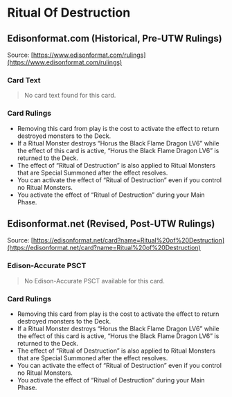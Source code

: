 # Ritual Of Destruction

## Edisonformat.com (Historical, Pre-UTW Rulings)

Source: [https://www.edisonformat.com/rulings](https://www.edisonformat.com/rulings)

### Card Text

> No card text found for this card.

### Card Rulings

*   Removing this card from play is the cost to activate the effect to return destroyed monsters to the Deck.
*   If a Ritual Monster destroys “Horus the Black Flame Dragon LV6” while the effect of this card is active, “Horus the Black Flame Dragon LV6” is returned to the Deck.
*   The effect of “Ritual of Destruction” is also applied to Ritual Monsters that are Special Summoned after the effect resolves.
*   You can activate the effect of “Ritual of Destruction” even if you control no Ritual Monsters.
*   You activate the effect of “Ritual of Destruction” during your Main Phase.

## Edisonformat.net (Revised, Post-UTW Rulings)

Source: [https://edisonformat.net/card?name=Ritual%20of%20Destruction](https://edisonformat.net/card?name=Ritual%20of%20Destruction)

### Edison-Accurate PSCT

> No Edison-Accurate PSCT available for this card.

### Card Rulings

*   Removing this card from play is the cost to activate the effect to return destroyed monsters to the Deck.
*   If a Ritual Monster destroys “Horus the Black Flame Dragon LV6” while the effect of this card is active, “Horus the Black Flame Dragon LV6” is returned to the Deck.
*   The effect of “Ritual of Destruction” is also applied to Ritual Monsters that are Special Summoned after the effect resolves.
*   You can activate the effect of “Ritual of Destruction” even if you control no Ritual Monsters.
*   You activate the effect of “Ritual of Destruction” during your Main Phase.
            